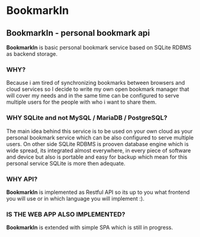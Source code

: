 # BookmarkIn

## BookmarkIn - personal bookmark api

**BookmarkIn** is basic personal bookmark service based on SQLite RDBMS as backend storage.

### WHY?
Because i am tired of synchronizing bookmarks between browsers and cloud services so I decide to write my own open bookmark manager that will cover my needs and in the same time can be configured to serve multiple users for the people with who i want to share them.

### WHY SQLite and not MySQL / MariaDB / PostgreSQL?
The main idea behind this service is to be used on your own cloud as your personal bookmark service which can be also configured to serve multiple users. On other side SQLite RDBMS is prooven database engine which is wide spread, its integrated almost everywhere, in every piece of software and device but also is portable and easy for backup which mean for this personal service SQLite is more then adequate.

### WHY API?
**BookmarkIn** is implemented as Restful API so its up to you what frontend you will use or in which language you will implement :).

### IS THE WEB APP ALSO IMPLEMENTED?
**BookmarkIn** is extended with simple SPA which is still in progress.
